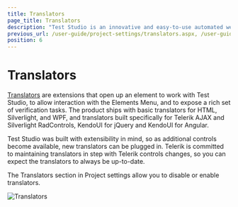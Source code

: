```yaml
---
title: Translators
page_title: Translators
description: "Test Studio is an innovative and easy-to-use automated web, WPF and load testing solution. Test Studio tests support essential technologies like ASP.NET AJAX, Silverlight, PHP and MVC. HTML5, Testing framework, functional testing, performance testing, load testing, exploratory testing, manual testing."
previous_url: /user-guide/project-settings/translators.aspx, /user-guide/project-settings/translators
position: 6
---
```

# Translators

<a href="/getting-started/test-recording/translators" target="_blank">Translators</a> are extensions that open up an element to work with Test Studio, to allow interaction with the Elements Menu, and to expose a rich set of verification tasks. The product ships with basic translators for HTML, Silverlight, and WPF, and translators built specifically for Telerik AJAX and Silverlight RadControls, KendoUI for jQuery and KendoUI for Angular.

Test Studio was built with extensibility in mind, so as additional controls become available, new translators can be plugged in. Telerik is committed to maintaining translators in step with Telerik controls changes, so you can expect the translators to always be up-to-date.

The Translators section in Project settings allow you to disable or enable translators.

![Translators][1]

[1]: /img/features/project-settings/translators/fig1.png